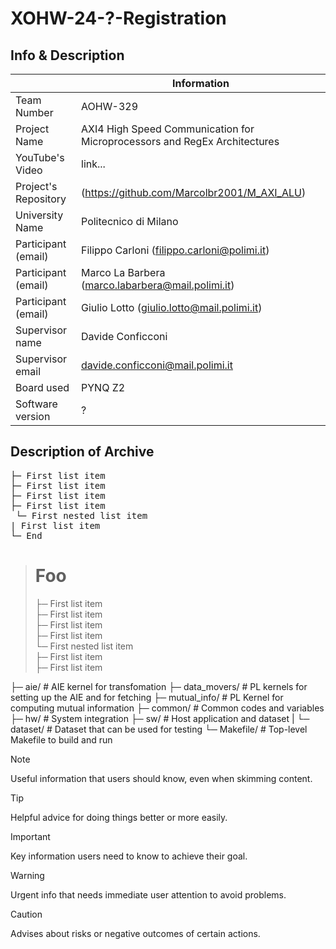 # XOHW-24-?-Registration
## Info & Description

|                         | Information   |
| -------------           | ------------- |
| Team Number             | AOHW-329      |
| Project Name            | AXI4 High Speed Communication for Microprocessors and RegEx Architectures  |
| YouTube's Video         | link...      |
| Project's Repository    | (https://github.com/Marcolbr2001/M_AXI_ALU)      |
| University Name         | Politecnico di Milano      |
| Participant (email)     | Filippo Carloni (filippo.carloni@polimi.it)      |
| Participant (email)     | Marco La Barbera (marco.labarbera@mail.polimi.it)      |
| Participant (email)     | Giulio Lotto (giulio.lotto@mail.polimi.it)      |
| Supervisor name         | Davide Conficconi      |
| Supervisor email        | davide.conficconi@mail.polimi.it |
| Board used              | PYNQ Z2 |
| Software version        | ? |

## Description of Archive

<pre>
├─ First list item
├─ First list item
├─ First list item
├─ First list item
 └─ First nested list item
| First list item
└─ End
</pre>

<blockquote>
<h1>Foo</h1>
<p>   ├─ First list item <br>
      ├─ First list item <br>
      ├─ First list item <br>
      ├─ First list item <br>
         └─ First nested list item <br>
      ├─ First list item <br>
      ├─ First list item
</p>
</blockquote>


├─ aie/                  # AIE kernel for transfomation
├─ data_movers/         # PL kernels for setting up the AIE and for fetching
├─ mutual_info/        # PL Kernel for computing mutual information
├─ common/             # Common codes and variables
├─ hw/                 # System integration
├─ sw/                 # Host application and dataset
|  └─ dataset/         # Dataset that can be used for testing
└─ Makefile/           # Top-level Makefile to build and run

> [!NOTE]
> Useful information that users should know, even when skimming content.

> [!TIP]
> Helpful advice for doing things better or more easily.

> [!IMPORTANT]
> Key information users need to know to achieve their goal.

> [!WARNING]
> Urgent info that needs immediate user attention to avoid problems.

> [!CAUTION]
> Advises about risks or negative outcomes of certain actions.
